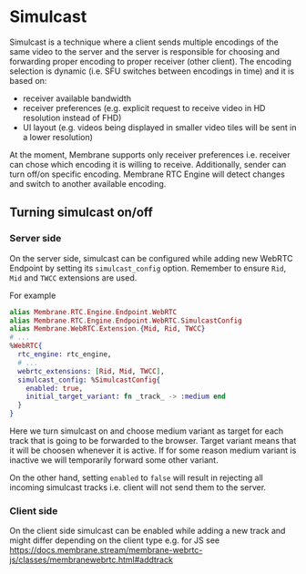 # Simulcast

Simulcast is a technique where a client sends multiple encodings of the same video to the server and the server is responsible for choosing and forwarding proper encoding to proper receiver (other client). The encoding selection is dynamic (i.e. SFU switches between encodings in time) and it is based on:

* receiver available bandwidth
* receiver preferences (e.g. explicit request to receive video in HD resolution instead of FHD)
* UI layout (e.g. videos being displayed in smaller video tiles will be sent in a lower resolution)

At the moment, Membrane supports only receiver preferences i.e. receiver can chose which encoding it is willing to receive. Additionally, sender can turn off/on specific encoding. Membrane RTC Engine will detect changes and switch to another available encoding.

## Turning simulcast on/off

### Server side 

On the server side, simulcast can be configured while adding new WebRTC Endpoint by setting its `simulcast_config` option.
Remember to ensure `Rid`, `Mid` and `TWCC` extensions are used.

For example

```elixir
alias Membrane.RTC.Engine.Endpoint.WebRTC
alias Membrane.RTC.Engine.Endpoint.WebRTC.SimulcastConfig
alias Membrane.WebRTC.Extension.{Mid, Rid, TWCC}
# ...
%WebRTC{
  rtc_engine: rtc_engine,
  # ...
  webrtc_extensions: [Rid, Mid, TWCC],
  simulcast_config: %SimulcastConfig{
    enabled: true,
    initial_target_variant: fn _track_ -> :medium end
  }
}
```

Here we turn simulcast on and choose medium variant as target for each track
that is going to be forwarded to the browser.
Target variant means that it will be choosen whenever it is active.
If for some reason medium variant is inactive we will temporarily forward some other variant.

On the other hand, setting `enabled` to `false` will result in rejecting all incoming simulcast tracks i.e. client will not send them to the server.

### Client side

On the client side simulcast can be enabled while adding a new track and might differ depending
on the client type e.g. for JS see https://docs.membrane.stream/membrane-webrtc-js/classes/membranewebrtc.html#addtrack
